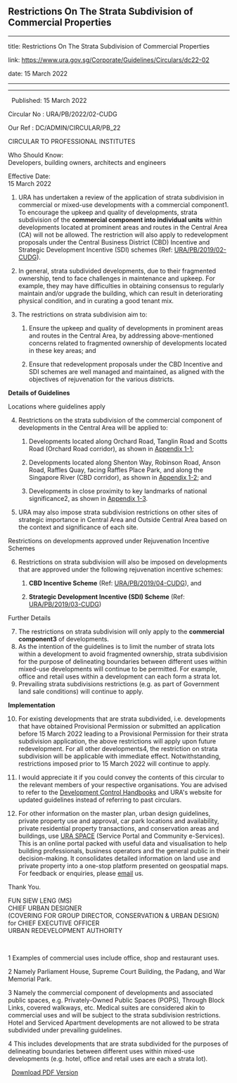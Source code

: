 ## Restrictions On The Strata Subdivision of Commercial Properties
---
title: Restrictions On The Strata Subdivision of Commercial Properties

link: https://www.ura.gov.sg/Corporate/Guidelines/Circulars/dc22-02

date: 15 March 2022

---

---------------------------------------------------------------

  Published: 15 March 2022

Circular No : URA/PB/2022/02-CUDG

Our Ref : DC/ADMIN/CIRCULAR/PB\_22

  

CIRCULAR TO PROFESSIONAL INSTITUTES

  

Who Should Know:  
Developers, building owners, architects and engineers

  

Effective Date:  
15 March 2022

  

1.  URA has undertaken a review of the application of strata subdivision in commercial or mixed-use developments with a commercial component1. To encourage the upkeep and quality of developments, strata subdivision of the **commercial component into individual units** within developments located at prominent areas and routes in the Central Area (CA) will not be allowed. The restriction will also apply to redevelopment proposals under the Central Business District (CBD) Incentive and Strategic Development Incentive (SDI) schemes (Ref: [URA/PB/2019/02-CUDG](https://www.ura.gov.sg/Corporate/Guidelines/Circulars/dc19-02)).  
      
    
2.  In general, strata subdivided developments, due to their fragmented ownership, tend to face challenges in maintenance and upkeep. For example, they may have difficulties in obtaining consensus to regularly maintain and/or upgrade the building, which can result in deteriorating physical condition, and in curating a good tenant mix.  
      
    
3.  The restrictions on strata subdivision aim to:  
      
    1.  Ensure the upkeep and quality of developments in prominent areas and routes in the Central Area, by addressing above-mentioned concerns related to fragmented ownership of developments located in these key areas; and  
          
        
    2.  Ensure that redevelopment proposals under the CBD Incentive and SDI schemes are well managed and maintained, as aligned with the objectives of rejuvenation for the various districts.

**Details of Guidelines**

Locations where guidelines apply

4.  Restrictions on the strata subdivision of the commercial component of developments in the Central Area will be applied to:
    
    1.  Developments located along Orchard Road, Tanglin Road and Scotts Road (Orchard Road corridor), as shown in [Appendix 1-1](https://www.ura.gov.sg/-/media/Corporate/Guidelines/Development-control/Circulars/2022/Mar/dc22-02_Appendix_1-1.pdf);  
          
        
    2.  Developments located along Shenton Way, Robinson Road, Anson Road, Raffles Quay, facing Raffles Place Park, and along the Singapore River (CBD corridor), as shown in [Appendix 1-2](https://www.ura.gov.sg/-/media/Corporate/Guidelines/Development-control/Circulars/2022/Mar/dc22-02_Appendix_1-2.pdf); and  
          
        
    3.  Developments in close proximity to key landmarks of national significance2, as shown in [Appendix 1-3](https://www.ura.gov.sg/-/media/Corporate/Guidelines/Development-control/Circulars/2022/Mar/dc22-02_Appendix_1-3.pdf). 

5.  URA may also impose strata subdivision restrictions on other sites of strategic importance in Central Area and Outside Central Area based on the context and significance of each site.

Restrictions on developments approved under Rejuvenation Incentive Schemes

6.  Restrictions on strata subdivision will also be imposed on developments that are approved under the following rejuvenation incentive schemes:  
      
    1.  **CBD Incentive Scheme** (Ref: [URA/PB/2019/04-CUDG](https://www.ura.gov.sg/Corporate/Guidelines/Circulars/dc19-04)), and  
          
        
    2.  **Strategic Development Incentive (SDI) Scheme** (Ref: [URA/PB/2019/03-CUDG](https://www.ura.gov.sg/Corporate/Guidelines/Circulars/dc19-03))

Further Details

7.  The restrictions on strata subdivision will only apply to the **commercial component3** of developments.  
8.  As the intention of the guidelines is to limit the number of strata lots within a development to avoid fragmented ownership, strata subdivision for the purpose of delineating boundaries between different uses within mixed-use developments will continue to be permitted. For example, office and retail uses within a development can each form a strata lot.  
9.  Prevailing strata subdivisions restrictions (e.g. as part of Government land sale conditions) will continue to apply. 

**Implementation**

10.  For existing developments that are strata subdivided, i.e. developments that have obtained Provisional Permission or submitted an application before 15 March 2022 leading to a Provisional Permission for their strata subdivision application, the above restrictions will apply upon future redevelopment. For all other developments4, the restriction on strata subdivision will be applicable with immediate effect. Notwithstanding, restrictions imposed prior to 15 March 2022 will continue to apply.  
      
    
11.  I would appreciate it if you could convey the contents of this circular to the relevant members of your respective organisations. You are advised to refer to the [Development Control Handbooks](https://www.ura.gov.sg/corporate/guidelines/Development-Control) and URA's website for updated guidelines instead of referring to past circulars.   
      
    
12.  For other information on the master plan, urban design guidelines, private property use and approval, car park locations and availability, private residential property transactions, and conservation areas and buildings, use [URA SPACE](http://www.ura.gov.sg/maps) (Service Portal and Community e-Services). This is an online portal packed with useful data and visualisation to help building professionals, business operators and the general public in their decision-making. It consolidates detailed information on land use and private property into a one-stop platform presented on geospatial maps. For feedback or enquiries, please [email](https://www.ura.gov.sg/feedbackWeb/contactus_feedback.jsp) us.

Thank You.  
  
FUN SIEW LENG (MS)  
CHIEF URBAN DESIGNER  
(COVERING FOR GROUP DIRECTOR, CONSERVATION & URBAN DESIGN)  
for CHIEF EXECUTIVE OFFICER  
URBAN REDEVELOPMENT AUTHORITY

 



1 Examples of commercial uses include office, shop and restaurant uses.

2 Namely Parliament House, Supreme Court Building, the Padang, and War Memorial Park.

3 Namely the commercial component of developments and associated public spaces, e.g. Privately-Owned Public Spaces (POPS), Through Block Links, covered walkways, etc. Medical suites are considered akin to commercial uses and will be subject to the strata subdivision restrictions. Hotel and Serviced Apartment developments are not allowed to be strata subdivided under prevailing guidelines.

4 This includes developments that are strata subdivided for the purposes of delineating boundaries between different uses within mixed-use developments (e.g. hotel, office and retail uses are each a strata lot).

  



  [Download PDF Version](https://www.ura.gov.sg/services/download_file.aspx?f={ED314C36-4FC6-490F-A83E-841976281C5B})

